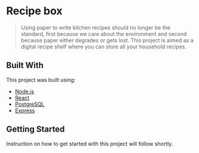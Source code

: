 # Recipe box
> Using paper to write kitchen recipes should no longer be the standard, first because we care about the environment and second because paper either degrades or gets lost.
This project is aimed as a digital recipe shelf where you can store all your household recipes.


## Built With
This project was built using: 
* [Node.js](https://nodejs.org/en/)
* [React](https://reactjs.org/)
* [PostgreSQL](https://www.postgresql.org/)
* [Express](https://expressjs.com/)

## Getting Started

Instruction on how to get started with this project will follow shortly.


